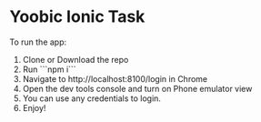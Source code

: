 # Yoobic Ionic Task

To run the app:
<ol>
  <li>Clone or Download the repo</li>
  <li>Run ```npm i```</li>
  <li>Navigate to http://localhost:8100/login in Chrome</li>
  <li>Open the dev tools console and turn on Phone emulator view</li>
  <li>You can use any credentials to login.</li>
  <li>Enjoy!</li>
</ol>
